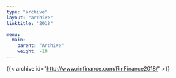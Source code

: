 ```yaml
---
type: "archive"
layout: "archive"
linktitle: "2018"

menu:
  main:
    parent: "Archive"
    weight: -10
---
```


{{< archive id="http://www.rinfinance.com/RinFinance2018/" >}}

